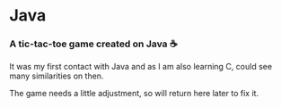 # Java
### A tic-tac-toe game created on Java ☕

It was my first contact with Java and as I am also learning C, could see many similarities on then.

The game needs a little adjustment, so will return here later to fix it.
